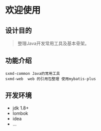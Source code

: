 # 欢迎使用
## 设计目的
> 整理Java开发常用工具及基本骨架。
## 功能介绍
```
sxmd-common Java的常用工具
sxmd-web  web 的引用包整理 使用mybatis-plus

```
## 开发环境

- jdk 1.8+
- lombok
- idea
- ...